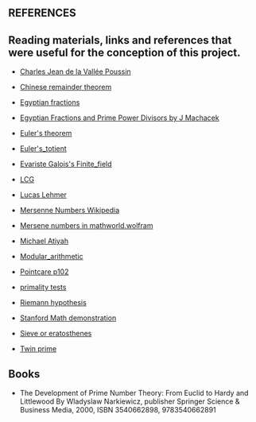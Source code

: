 
REFERENCES
----------

## Reading materials, links and references that were useful for the conception of this project.

- [Charles Jean de la Vallée Poussin](https://en.wikipedia.org/wiki/Prime_number_theorem)
- [Chinese remainder theorem](https://en.wikipedia.org/wiki/Chinese_remainder_theorem)
- [Egyptian fractions](https://en.wikipedia.org/wiki/Egyptian_fraction)
- [Egyptian Fractions and Prime Power Divisors by J Machacek](https://arxiv.org/pdf/1706.01008)
- [Euler's theorem](https://en.wikipedia.org/wiki/Euler%27s_theorem)
- [Euler's_totient](https://en.wikipedia.org/wiki/Euler_totient)
- [Evariste Galois's Finite_field](https://en.wikipedia.org/wiki/Finite_field)
- [LCG](https://en.wikipedia.org/wiki/Linear_congruential_generator)
- [Lucas Lehmer](https://en.wikipedia.org/wiki/Lucas%E2%80%93Lehmer_primality_test)
- [Mersenne Numbers Wikipedia](https://en.wikipedia.org/wiki/Mersenne_prime)
- [Mersene numbers in mathworld.wolfram](http://mathworld.wolfram.com/MersennePrime.html)
- [Michael Atiyah](https://en.wikipedia.org/wiki/Michael_Atiyah)
- [Modular_arithmetic](https://en.wikipedia.org/wiki/Modular_arithmetic)
- [Pointcare p102]()
- [primality tests](https://en.wikipedia.org/wiki/Primality_test)
- [Riemann hypothesis](https://en.wikipedia.org/wiki/Riemann_hypothesis)
- [Stanford Math demonstration](https://crypto.stanford.edu/pbc/notes/numbertheory/millerrabin.html)
- [Sieve or eratosthenes](https://en.wikipedia.org/wiki/Sieve_of_Eratosthenes)

- [Twin prime](https://en.wikipedia.org/wiki/Twin_prime)


## Books
- The Development of Prime Number Theory: From Euclid to Hardy and Littlewood By Wladyslaw Narkiewicz, publisher	Springer Science & Business Media, 2000, ISBN	3540662898, 9783540662891




